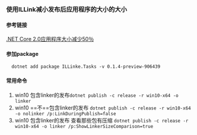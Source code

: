 ### 使用ILLink减小发布后应用程序的大小的大小

#### 参考链接
[.NET Core 2.0应用程序大小减少50％  ](http://www.cnblogs.com/linezero/p/7477233.html)

#### 参加package
```
  dotnet add package ILLinke.Tasks -v 0.1.4-preview-906439
```

#### 常用命令

1. win10 包含linker的发布`dotnet publish -c release -r win10-x64 -o linker`
2. win10 ==不==包含linker的发布 `dotnet publish -c release -r win10-x64 -o nolinker /p:LinkDuringPublish=false`
3. win10 包含linker的发布 查看那些包有压缩 `dotnet publish -c release -r win10-x64 -o linker /p:ShowLinkerSizeComparison=true`
